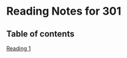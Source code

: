 # Reading Notes for 301 #

## Table of contents ##

[Reading 1](https://mehtab228.github.io/reading-notes/reading1-301)
